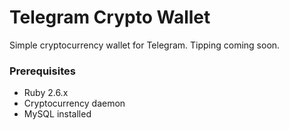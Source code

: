 # Telegram Crypto Wallet

Simple cryptocurrency wallet for Telegram. Tipping coming soon.

### Prerequisites
* Ruby 2.6.x
* Cryptocurrency daemon
* MySQL installed